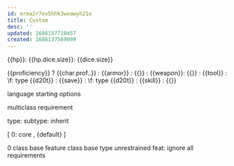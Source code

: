 ```yaml
---
id: erma2r7ev5hhk3woawyh21o
title: Custom
desc: ''
updated: 1686157710457
created: 1686137589009
---
```


{{hp}}:
  {{hp.dice.size}}: {{dice.size}}

{{proficiency}} ? {{char.prof..}}
: {{armor}} : {{}}
: {{weapon}}: {{}}
: {{tool}}  : \f: type {{d20t}}
: {{save}}  : \f: type {{d20t}}
: {{skill}} : {{}}

language
starting options

multiclass
  requirement

type: <trait>
subtype: inherit

[ 0: core
, {default}
]

0
  class base feature
  class base type
  unrestrained feat: ignore all requirements
